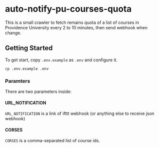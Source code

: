 # auto-notify-pu-courses-quota

This is a small crawler to fetch remains quota of a list of courses in Providence University every 2 to 10 minutes, then send webhook when change.

## Getting Started

To get start, copy `.env.example` as `.env` and configure it.

```shell
cp .env.example .env
```

### Paramters

There are two parameters inside:

#### URL_NOTIFICATION

`URL_NOTIFICATION` is a link of ifttt webhook (or anything else to receive json webhook)

#### CORSES

`CORSES` is a comma-separated list of course ids.
